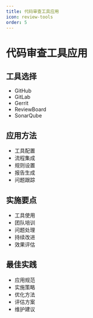 ```yaml
---
title: 代码审查工具应用
icon: review-tools
order: 5
---
```


# 代码审查工具应用

## 工具选择
- GitHub
- GitLab
- Gerrit
- ReviewBoard
- SonarQube

## 应用方法
- 工具配置
- 流程集成
- 规则设置
- 报告生成
- 问题跟踪

## 实施要点
- 工具使用
- 团队培训
- 问题处理
- 持续改进
- 效果评估

## 最佳实践
- 应用规范
- 实施策略
- 优化方法
- 评估方案
- 维护建议
